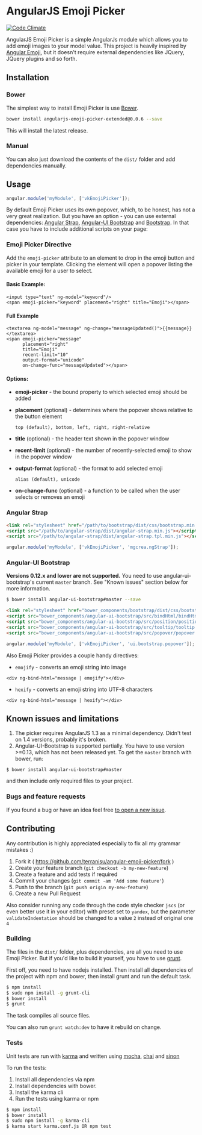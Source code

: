 AngularJS Emoji Picker
======================

[![Code Climate](https://codeclimate.com/github/terranisu/angular-emoji-picker/badges/gpa.svg)](https://codeclimate.com/github/terranisu/angular-emoji-picker)

AngularJS Emoji Picker is a simple AngularJs module which allows you to add emoji images to your model value. This project is heavily inspired by
[Angular Emoji](https://github.com/Coraza/angular-emoji-popup/), but it doesn't require external dependencies like JQuery, JQuery plugins and so forth.

Installation
------------

### Bower
The simplest way to install Emoji Picker is use [Bower](http://bower.io/).

```bash
bower install angularjs-emoji-picker-extended@0.0.6 --save
```

This will install the latest release.

### Manual
You can also just download the contents of the `dist/` folder and add dependencies manually.

Usage
-----
```javascript
angular.module('myModule', ['vkEmojiPicker']);
```
By default Emoji Picker uses its own popover, which, to be honest, has not a very great realization. But you have an option - you can use
external dependencies: [Angular Strap](https://github.com/mgcrea/angular-strap), [Angular-UI Bootstrap](https://github.com/angular-ui/bootstrap)
and [Bootstrap](https://github.com/twbs/bootstrap). In that case you have to include additional scripts on your page:

### Emoji Picker Directive
Add the `emoji-picker` attribute to an element to drop in the emoji button and picker in your template. Clicking the element will open a popover listing the available emoji for a user to select.

#### Basic Example:
```
<input type="text" ng-model="keyword"/>
<span emoji-picker="keyword" placement="right" title="Emoji"></span>
```

#### Full Example
```
<textarea ng-model="message" ng-change="messageUpdated()">{{message}}</textarea>
<span emoji-picker="message"
      placement="right" 
      title="Emoji"
      recent-limit="10"
      output-format="unicode"
      on-change-func="messageUpdated"></span>
```

#### Options:
* **emoji-picker** - the bound property to which selected emoji should be added

* **placement** (optional) - determines where the popover shows relative to the button element
   
  `top (default), bottom, left, right, right-relative`
* **title** (optional) - the header text shown in the popover window

* **recent-limit** (optional) - the number of recently-selected emoji to show in the popover window

* **output-format** (optional) - the format to add selected emoji
  
  `alias (default), unicode`

* **on-change-func** (optional) - a function to be called when the user selects or removes an emoji


### Angular Strap
```html
<link rel="stylesheet" href="/path/to/bootstrap/dist/css/bootstrap.min.css">
<script src="/path/to/angular-strap/dist/angular-strap.min.js"></script>
<script src="/path/to/angular-strap/dist/angular-strap.tpl.min.js"></script>
```

```javascript
angular.module('myModule', ['vkEmojiPicker', 'mgcrea.ngStrap']);
```

### Angular-UI Bootstrap
**Versions 0.12.x and lower are not supported.** You need to use angular-ui-bootstrap's current `master` branch. See "Known issues" section below for more information.

```bash
$ bower install angular-ui-bootstrap#master --save
```

```html
<link rel="stylesheet" href="bower_components/bootstrap/dist/css/bootstrap.min.css">
<script src="bower_components/angular-ui-bootstrap/src/bindHtml/bindHtml.js"></script>
<script src="bower_components/angular-ui-bootstrap/src/position/position.js"></script>
<script src="bower_components/angular-ui-bootstrap/src/tooltip/tooltip.js"></script>
<script src="bower_components/angular-ui-bootstrap/src/popover/popover.js"></script>
```

```javascript
angular.module('myModule', ['vkEmojiPicker', 'ui.bootstrap.popover']);
```

Also Emoji Picker provides a couple handy directives:

* `emojify` - converts an emoji string into image

`<div ng-bind-html="message | emojify"></div>`

* `hexify` - converts an emoji string into UTF-8 characters

`<div ng-bind-html="message | hexify"></div>`


## Known issues and limitations

1. The picker requires AngularJS 1.3 as a minimal dependency. Didn't test on 1.4 versions, probably it's broken.
2. Angular-UI-Bootstrap is supported partially.
You have to use version >=0.13, which has not been released yet. To get the `master` branch with bower, run: 
```
$ bower install angular-ui-bootstrap#master
```
and then include only required files to your project.

### Bugs and feature requests
If you found a bug or have an idea feel free [to open a new issue](https://github.com/terranisu/angular-emoji-picker/issues/new).

Contributing
------------
Any contribution is highly appreciated especially to fix all my grammar mistakes :)

1. Fork it ( https://github.com/terranisu/angular-emoji-picker/fork )
2. Create your feature branch (`git checkout -b my-new-feature`)
3. Create a feature and add tests if required
4. Commit your changes (`git commit -am 'Add some feature'`)
5. Push to the branch (`git push origin my-new-feature`)
6. Create a new Pull Request

Also consider running any code through the code style checker `jscs` (or even better use it in your editor) with preset set to `yandex`,
but the parameter `validateIndentation` should be changed to a value `2` instead of original one `4`

### Building
The files in the `dist/` folder, plus dependencies, are all you need to use Emoji Picker. But if
you'd like to build it yourself, you have to use [grunt](http://gruntjs.com/).

First off, you need to have nodejs installed. Then install all dependencies of the
project with npm and bower, then install grunt and run the default task.

```bash
$ npm install
$ sudo npm install -g grunt-cli
$ bower install
$ grunt
```

The task compiles all source files.

You can also run `grunt watch:dev` to have it rebuild on change.

### Tests
Unit tests are run with [karma](http://karma-runner.github.io) and written using
[mocha](http://mochajs.org/), [chai](http://chaijs.com/) and
[sinon](http://sinonjs.org/)

To run the tests:

1. Install all dependencies via npm
2. Install dependencies with bower.
3. Install the karma cli
4. Run the tests using karma or npm

```bash
$ npm install
$ bower install
$ sudo npm install -g karma-cli
$ karma start karma.conf.js OR npm test
```
